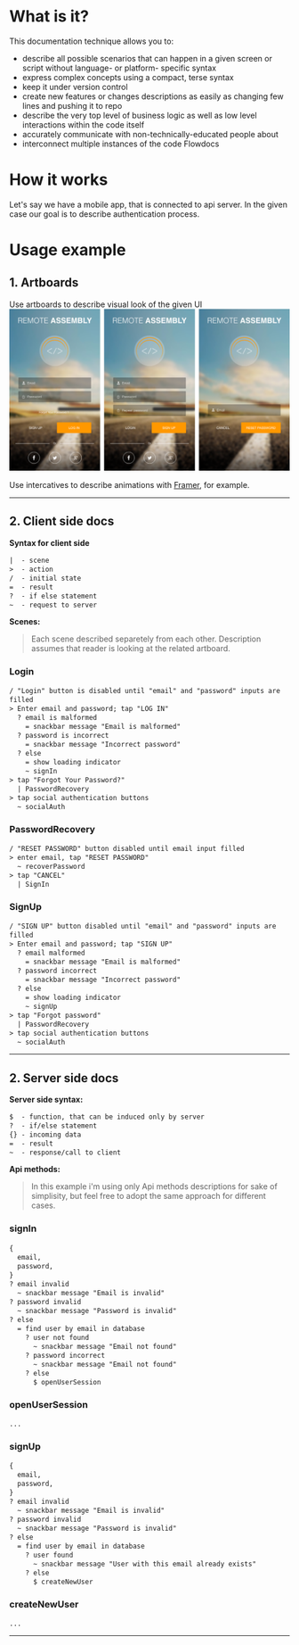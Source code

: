 # What is it?

This documentation technique allows you to:

- describe all possible scenarios that can happen in a given screen or script without language- or platform- specific syntax
- express complex concepts using a compact, terse syntax
- keep it under version control
- create new features or changes descriptions as easily as changing few lines and pushing it to repo
- describe the very top level of business logic as well as low level interactions within the code itself
- accurately communicate with non-technically-educated people about
- interconnect multiple instances of the code Flowdocs

# How it works

Let's say we have a mobile app, that is connected to api server. In the given case our goal is to describe authentication process.


# Usage example

## 1. Artboards

Use artboards to describe visual look of the given UI
![Artboards](./assets/artboards.png)

Use intercatives to describe animations with [Framer](https://framer.com/), for example.

***

## 2. Client side docs

**Syntax for client side**

```
|  - scene
>  - action
/  - initial state
=  - result
?  - if else statement
~  - request to server
```

**Scenes:**  
> Each scene described separetely from each other. Description assumes that reader is looking at the related artboard.

### Login
```
/ "Login" button is disabled until "email" and "password" inputs are filled
> Enter email and password; tap "LOG IN"
  ? email is malformed
    = snackbar message "Email is malformed"
  ? password is incorrect
    = snackbar message "Incorrect password"
  ? else
    = show loading indicator
    ~ signIn
> tap "Forgot Your Password?"
  | PasswordRecovery
> tap social authentication buttons
  ~ socialAuth
```

### PasswordRecovery
```
/ "RESET PASSWORD" button disabled until email input filled
> enter email, tap "RESET PASSWORD"
  ~ recoverPassword
> tap "CANCEL"
  | SignIn
```

### SignUp
```
/ "SIGN UP" button disabled until "email" and "password" inputs are filled
> Enter email and password; tap "SIGN UP"
  ? email malformed
    = snackbar message "Email is malformed"
  ? password incorrect
    = snackbar message "Incorrect password"
  ? else
    = show loading indicator
    ~ signUp
> tap "Forgot password"
  | PasswordRecovery
> tap social authentication buttons
  ~ socialAuth
```

***

## 2. Server side docs

**Server side syntax:**
```
$  - function, that can be induced only by server
?  - if/else statement
{} - incoming data
=  - result
~  - response/call to client
```

**Api methods:**  

> In this example i'm using only Api methods descriptions for sake of simplisity, but feel free to adopt the same approach for different cases.

### signIn
```
{
  email,
  password,
}
? email invalid
  ~ snackbar message "Email is invalid"
? password invalid
  ~ snackbar message "Password is invalid"
? else
  = find user by email in database
    ? user not found
      ~ snackbar message "Email not found"
    ? password incorrect
      ~ snackbar message "Email not found"
    ? else
      $ openUserSession
```

### openUserSession
```
...
```

### signUp
```
{
  email,
  password,
}
? email invalid
  ~ snackbar message "Email is invalid"
? password invalid
  ~ snackbar message "Password is invalid"
? else
  = find user by email in database
    ? user found
      ~ snackbar message "User with this email already exists"
    ? else
      $ createNewUser
```

### createNewUser
```
...
```

***
